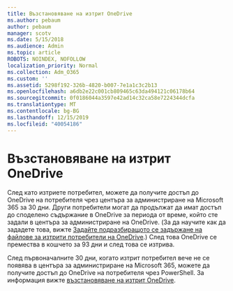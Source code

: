 ```yaml
---
title: Възстановяване на изтрит OneDrive
ms.author: pebaum
author: pebaum
manager: scotv
ms.date: 5/15/2018
ms.audience: Admin
ms.topic: article
ROBOTS: NOINDEX, NOFOLLOW
localization_priority: Normal
ms.collection: Adm_O365
ms.custom: ''
ms.assetid: 5298f192-326b-4820-b007-7e1a1c3c2b13
ms.openlocfilehash: a6db2e22c001cb809465c63da494121c06178b64
ms.sourcegitcommit: 0f0186044a3597e42ad14c32ca58e7224344dcfa
ms.translationtype: MT
ms.contentlocale: bg-BG
ms.lasthandoff: 12/15/2019
ms.locfileid: "40054186"
---
```

# <a name="restore-a-deleted-onedrive"></a>Възстановяване на изтрит OneDrive

След като изтриете потребител, можете да получите достъп до OneDrive на потребителя чрез центъра за администриране на Microsoft 365 за 30 дни. Други потребители могат да продължат да имат достъп до споделено съдържание в OneDrive за периода от време, който сте задали в центъра за администриране на OneDrive. (За да научите как да зададете това, вижте [Задайте подразбиращото се задържане на файлове за изтрити потребители на OneDrive](https://go.microsoft.com/fwlink/?linkid=874267).) След това OneDrive се премества в кошчето за 93 дни и след това се изтрива.
  
След първоначалните 30 дни, когато изтрит потребител вече не се появява в центъра за администриране на Microsoft 365, можете да получите достъп до OneDrive на потребителя чрез PowerShell. За информация вижте [възстановяване на изтрит OneDrive](https://go.microsoft.com/fwlink/?linkid=874269).
  

